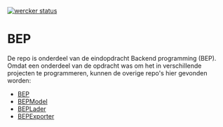 [![wercker status](https://app.wercker.com/status/9a9aa6aa330004aa4a72182bff8c2bcc/s/master "wercker status")](https://app.wercker.com/project/byKey/9a9aa6aa330004aa4a72182bff8c2bcc)
# BEP
De repo is onderdeel van de eindopdracht Backend programming (BEP).
Omdat een onderdeel van de opdracht was om het in verschillende 
projecten te programmeren, kunnen de overige repo's hier gevonden 
worden:
 * [BEP](https://github.com/nstuivenberg/BEP) 
 * [BEPModel](https://github.com/nstuivenberg/BEPModel)
 * [BEPLader](https://github.com/nstuivenberg/BEPLader)
 * [BEPExporter](https://github.com/nstuivenberg/BEPExporter)
  

